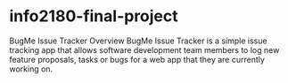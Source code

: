 # info2180-final-project
BugMe Issue Tracker Overview BugMe Issue Tracker is a simple issue tracking app that allows software development team members to log new feature proposals, tasks or bugs for a web app that they are currently working on. 
